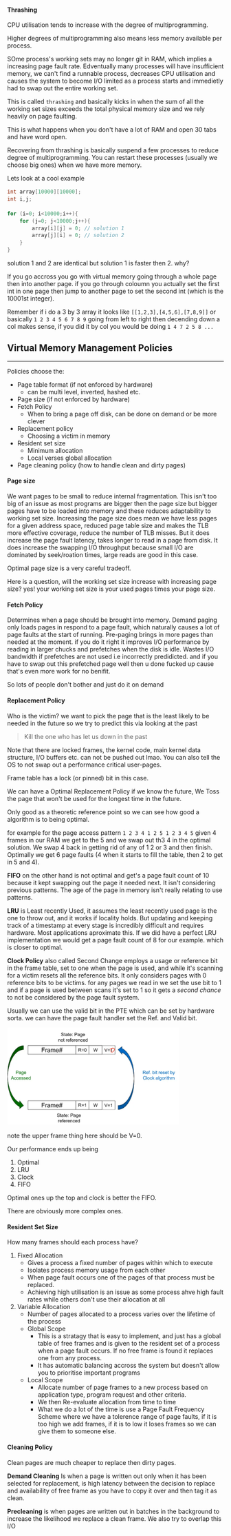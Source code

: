 #### Thrashing

CPU utilisation tends to increase with the degree of multiprogramming. 

Higher degrees of multiprogramming also means less memory available per process. 

SOme process's working sets may no longer git in RAM, which implies a increasing page fault rate. 
Edventually many processes will have insufficient memory, we can't find a runnable process, decreases CPU utilisation and causes the system to become I/O limited as a process starts and immedietly had to swap out the entire working set. 

This is called `thrashing` and basically kicks in when the sum of all the working set sizes exceeds the total physical memory size and we rely heavily on page faulting. 

This is what happens when you don't have a lot of RAM and open 30 tabs and have word open. 

Recovering from thrashing is basically suspend a few processes to reduce degree of multiprogramming. You can restart these processes (usually we choose big ones) when we have more memory.

Lets look at a cool example

```c
int array[10000][10000];
int i,j;

for (i=0; i<10000;i++){
    for (j=0; j<10000;j++){
        array[i][j] = 0; // solution 1
        array[j][i] = 0; // solution 2
    }
}
```

solution 1 and 2 are identical but solution 1 is faster then 2. why?

If you go accross you go with virtual memory going through a whole page then into another page. 
if you go through coloumn you actually set the first int in one page then jump to another page to set the second int (which is the 10001st integer).

Remember if i do a 3 by 3 array it looks like `[[1,2,3],[4,5,6],[7,8,9]]` or basically `1 2 3 4 5 6 7 8 9` going from left to right then decending down a col makes sense, if you did it by col you would be doing `1 4 7 2 5 8 ...`

## Virtual Memory Management Policies
---

Policies choose the:
- Page table format (if not enforced by hardware)
    - can be multi level, inverted, hashed etc.
- Page size (if not enforced by hardware)
- Fetch Policy
    - When to bring a page off disk, can be done on demand or be more clever 
- Replacement policy
    - Choosing a victim in memory
- Resident set size
    - Minimum allocation
    - Local verses global allocation
- Page cleaning policy (how to handle clean and dirty pages)

#### Page size

We want pages to be small to reduce internal fragmentation. This isn't too big of an issue as most programs are bigger then the page size but bigger pages have to be loaded into memory and these reduces adaptability to working set size. 
Increasing the page size does mean we have less pages for a given address space, reduced page table size and makes the TLB more effective coverage, reduce the number of TLB misses. 
But it does increase the page fault latency, takes longer to read in a page from disk. 
It does increase the swapping I/O throughput because small I/O are dominated by seek/roation times, large reads are good in this case. 

Optimal page size is a very careful tradeoff. 

Here is a question, will the working set size increase with increasing page size? yes! your working set size is your used pages times your page size. 

#### Fetch Policy

Determines when a page should be brought into memory. Demand paging only loads pages in respond to a page fault, which naturally causes a lot of page faults at the start of running. 
Pre-paging brings in more pages than needed at the moment. 
if you do it right it improves I/O performance by reading in larger chucks and prefetches when the disk is idle. 
Wastes I/O bandwidth if prefetches are not used i.e incorrectly predidicted. and if you have to swap out this prefetched page well then u done fucked up cause that's even more work for no benifit. 

So lots of people don't bother and just do it on demand

#### Replacement Policy

Who is the victim? we want to pick the page that is the least likely to be needed in the future so we try to predict this via looking at the past

> Kill the one who has let us down in the past

Note that there are locked frames, the kernel code, main kernel data structure, I/O buffers etc. can not be pushed out lmao. You can also tell the OS to not swap out a performance critical user-pages. 

Frame table has a lock (or pinned) bit in this case. 

We can have a Optimal Replacement Policy if we know the future, We Toss the page that won't be used for the longest time in the future. 

Only good as a theoretic reference point so we can see how good a algorithm is to being optimal. 

for example for the page access pattern `1 2 3 4 1 2 5 1 2 3 4 5` given 4 frames in our RAM we get to the 5 and we swap out th3 4 in the optimal solution. We swap 4 back in getting rid of any of 1 2 or 3 and then finish. 
Optimally we get 6 page faults (4 when it starts to fill the table, then 2 to get in 5 and 4). 

**FIFO** on the other hand is not optimal and get's a page fault count of 10 because it kept swapping out the page it needed next. It isn't considering previous patterns. The age of the page in memory isn't really relating to use patterns. 

**LRU** is Least recently Used, it assumes the least recently used page is the one to throw out, and it works if locality holds. But updating and keeping track of a timestamp at every stage is incredibly difficult and requires hardware. Most applications aproximate this. If we did have a perfect LRU implementation we would get a page fault count of 8 for our example. which is closer to optimal. 

**Clock Policy** also called Second Change employs a usage or reference bit in the frame table, set to one when the page is used, and while it's scanning for a victim resets all the reference bits. It only considers pages with 0 reference bits to be victims. for any pages we read in we set the use bit to 1 and if a page is used between scans it's set to 1 so it gets a _second chance_ to not be considered by the page fault system. 

Usually we can use the valid bit in the PTE  which can be set by hardware sorta. we can have the page fault handler set the Ref. and Valid bit.

<img src="D_1.png" style="width: 400px">

note the upper frame thing here should be V=0. 

Our performance ends up being 

1. Optimal
2. LRU
3. Clock
4. FIFO

Optimal ones up the top and clock is better the FIFO. 

There are obviously more complex ones.

#### Resident Set Size

How many frames should each process have?

1. Fixed Allocation
    - Gives a process a fixed number of pages within which to execute
    - Isolates process memory usage from each other
    - When page fault occurs one of the pages of that process must be replaced. 
    - Achieving high utilisation is an issue as some process ahve high fault rates while others don't use their allocation at all
2. Variable Allocation
    - Number of pages allocated to a process varies over the lifetime of the process
    - Global Scope
        - This is a stratagy that is easy to implement, and just has a global  table of free frames and is given to the resident set of a process when a page fault occurs. If no free frame is found it replaces one from any process.
        - It has automatic balancing accross the system but doesn't allow you to prioritise important programs
    - Local Scope
        - Allocate number of page frames to a new process based on application type, program request and other criteria. 
        - We then Re-evaluate allocation from time to time
        - What we do a lot of the time is use a Page Fault Frequency Scheme where we have a tolerence range of page faults, if it is too high we add frames, if it is to low it loses frames so we can give them to someone else. 

#### Cleaning Policy

Clean pages are much cheaper to replace then dirty pages. 

**Demand Cleaning** Is when a page is written out only when it has been selected for replacement, is high latency between the decision to replace and availability of free frame as you have to copy it over and then tag it as clean. 

**Precleaning** is when pages are written out in batches in the background to increase the likelihood we replace a clean frame. We also try to overlap this I/O











